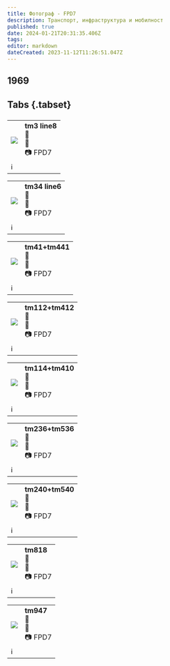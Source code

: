 ```yaml
---
title: Фотограф - FPD7
description: Транспорт, инфраструктура и мобилност
published: true
date: 2024-01-21T20:31:35.406Z
tags: 
editor: markdown
dateCreated: 2023-11-12T11:26:51.047Z
---
```


##  1969
##  Tabs {.tabset}
### 

 <!--следващ пост--> 
<div class="table-responsive"><table style="width:100%"><tr>
<td><img src="http://46.10.181.183:1518/trinmo/gallery/fpd7/tm3%20line8%20%2007.%201969.jpg"></td>
<td><b>tm3 line8</b><br> 🚋 <a href=""></a> <br>📌<br> 📷 FPD7</td></tr>
  <td colspan=2 >ℹ️ </td></table></div>

 <!--следващ пост--> 
<div class="table-responsive"><table style="width:100%"><tr>
<td><img src="http://46.10.181.183:1518/trinmo/gallery/fpd7/tm34%20line6%201969.JPG"></td>
<td><b>tm34 line6</b><br> 🚋 <a href=""></a> <br>📌<br> 📷 FPD7</td></tr>
  <td colspan=2 >ℹ️ </td></table></div>



 <!--следващ пост--> 
<div class="table-responsive"><table style="width:100%"><tr>
<td><img src="http://46.10.181.183:1518/trinmo/gallery/fpd7/tm41%20tm441%2007.1969.jpg"></td>
<td><b>tm41+tm441</b><br> 🚋 <a href=""></a> <br>📌<br> 📷 FPD7</td></tr>
  <td colspan=2 >ℹ️ </td></table></div>

 <!--следващ пост--> 
<div class="table-responsive"><table style="width:100%"><tr>
<td><img src="http://46.10.181.183:1518/trinmo/gallery/fpd7/tm112%20tm412%20%2007.1969.jpg"></td>
<td><b>tm112+tm412</b><br> 🚋 <a href=""></a> <br>📌<br> 📷 FPD7</td></tr>
  <td colspan=2 >ℹ️ </td></table></div>

  
 <!--следващ пост--> 
<div class="table-responsive"><table style="width:100%"><tr>
<td><img src="http://46.10.181.183:1518/trinmo/gallery/fpd7/tm114%20tm410%20%2007.1969.jpg"></td>
<td><b>tm114+tm410</b><br> 🚋 <a href=""></a> <br>📌<br> 📷 FPD7</td></tr>
  <td colspan=2 >ℹ️ </td></table></div>
  
  
  
 <!--следващ пост--> 
<div class="table-responsive"><table style="width:100%"><tr>
<td><img src="http://46.10.181.183:1518/trinmo/gallery/fpd7/tm236%20tm536%20%2007.1969.jpg"></td>
<td><b>tm236+tm536</b><br> 🚋 <a href=""></a> <br>📌<br> 📷 FPD7</td></tr>
  <td colspan=2 >ℹ️ </td></table></div>
  
  
 <!--следващ пост--> 
<div class="table-responsive"><table style="width:100%"><tr>
<td><img src="http://46.10.181.183:1518/trinmo/gallery/fpd7/tm240%20tm540%201969.jpg"></td>
<td><b>tm240+tm540</b><br> 🚋 <a href=""></a> <br>📌<br> 📷 FPD7</td></tr>
  <td colspan=2 >ℹ️ </td></table></div>
  
 <!--следващ пост--> 
<div class="table-responsive"><table style="width:100%"><tr>
<td><img src="http://46.10.181.183:1518/trinmo/gallery/fpd7/tm818%201969.jpg"></td>
<td><b>tm818</b><br> 🚋 <a href=""></a> <br>📌<br> 📷 FPD7</td></tr>
  <td colspan=2 >ℹ️ </td></table></div>

 <!--следващ пост--> 
<div class="table-responsive"><table style="width:100%"><tr>
<td><img src="http://46.10.181.183:1518/trinmo/gallery/fpd7/tm947%201969.jpg"></td>
<td><b>tm947</b><br> 🚋 <a href=""></a> <br>📌<br> 📷 FPD7</td></tr>
  <td colspan=2 >ℹ️ </td></table></div>
  
  
  